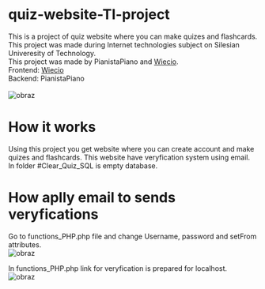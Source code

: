 # quiz-website-TI-project
This is a project of quiz website where you can make quizes and flashcards. This project was made during Internet technologies subject on Silesian Univeresity of Technology. <br>
This project was made by PianistaPiano and [Wiecio](https://github.com/Wiecio). <br>
Frontend: [Wiecio](https://github.com/Wiecio) <br>
Backend: PianistaPiano<br> <br>
![obraz](https://github.com/PianistaPiano/quiz-website-TI-project/assets/76052736/7942186e-b835-4d15-aa23-4548ebadad4a)


# How it works
Using this project you get website where you can create account and make quizes and flashcards. This website have veryfication system using email.
In folder #Clear_Quiz_SQL is empty database.

# How aplly email to sends veryfications
Go to functions_PHP.php file and change Username, password and setFrom attributes. <br>
![obraz](https://github.com/PianistaPiano/quiz-website-TI-project/assets/76052736/31f4aaad-5c21-48a8-8c4e-f9479667707e) <br>

In functions_PHP.php link for veryfication is prepared for localhost. <br>
![obraz](https://github.com/PianistaPiano/quiz-website-TI-project/assets/76052736/e5758605-c464-45ca-ab0a-4314859092a6)


